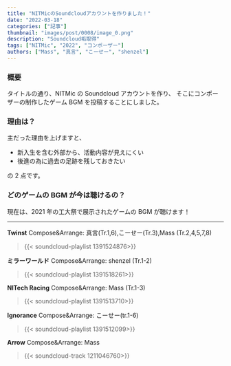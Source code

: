 ```yaml
---
title: "NITMicのSoundcloudアカウントを作りました！"
date: "2022-03-18"
categories: ["記事"]
thumbnail: "images/post/0008/image_0.png"
description: "Soundcloud垢取得"
tags: ["NITMic", "2022", "コンポーザー"]
authors: ["Mass", "真言", "こーせー", "shenzel"]
---
```


### 概要

タイトルの通り、NITMic の Soundcloud アカウントを作り、
そこにコンポーザーの制作したゲーム BGM を投稿することにしました。

### 理由は？

主だった理由を上げますと、

- 新入生を含む外部から、活動内容が見えにくい
- 後進の為に過去の足跡を残しておきたい

の 2 点です。

### どのゲームの BGM が今は聴けるの？

現在は、2021 年の工大祭で展示されたゲームの BGM が聴けます！

---

**Twinst**
Compose&Arrange: 真言(Tr.1,6),こーせー(Tr.3),Mass (Tr.2,4,5,7,8)

> {{< soundcloud-playlist 1391524876>}}

**ミラーワールド**
Compose&Arrange: shenzel (Tr.1-2)

> {{< soundcloud-playlist 1391518261>}}

**NITech Racing**
Compose&Arrange: Mass (Tr.1-3)

> {{< soundcloud-playlist 1391513710>}}

**Ignorance**
Compose&Arrange: こーせー(tr.1-6)

> {{< soundcloud-playlist 1391512099>}}

**Arrow**
Compose&Arrange: Mass

> {{< soundcloud-track 1211046760>}}
